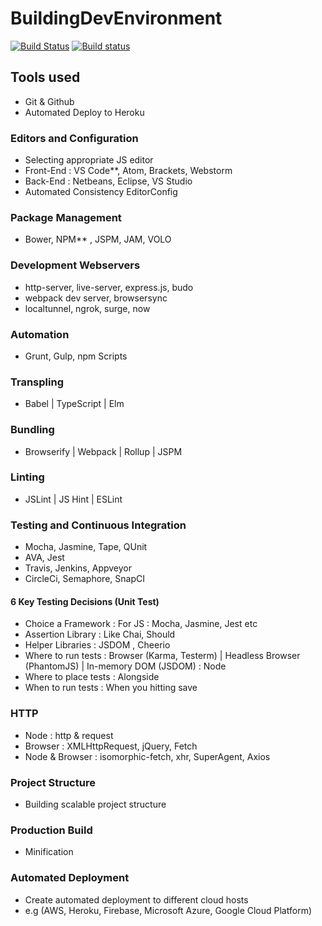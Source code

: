 # BuildingDevEnvironment
[![Build Status](https://travis-ci.org/Sibabalwe-Qamata/BuildingDevEnvironment.svg?branch=master)](https://travis-ci.org/Sibabalwe-Qamata/BuildingDevEnvironment)
[![Build status](https://ci.appveyor.com/api/projects/status/fgxboxe81cl2xw9x?svg=true)](https://ci.appveyor.com/project/Sibabalwe-Qamata/buildingdevenvironment)
## Tools used
- Git & Github
- Automated Deploy to Heroku

### Editors and Configuration
- Selecting appropriate JS editor
- Front-End : VS Code**, Atom, Brackets, Webstorm
- Back-End : Netbeans, Eclipse, VS Studio
- Automated Consistency EditorConfig

### Package Management
- Bower, NPM** , JSPM, JAM, VOLO

### Development Webservers
- http-server, live-server, express.js, budo 
- webpack dev server, browsersync
- localtunnel, ngrok, surge, now

### Automation
- Grunt, Gulp, npm Scripts

### Transpling
- Babel | TypeScript | Elm

### Bundling

- Browserify | Webpack | Rollup | JSPM

### Linting

- JSLint | JS Hint | ESLint

### Testing and Continuous Integration
- Mocha, Jasmine, Tape, QUnit
- AVA, Jest
- Travis, Jenkins, Appveyor
- CircleCi, Semaphore, SnapCI

#### 6 Key Testing Decisions (Unit Test)
- Choice a Framework : For JS : Mocha, Jasmine, Jest etc
- Assertion Library : Like Chai, Should
- Helper Libraries : JSDOM , Cheerio
- Where to run tests : Browser (Karma, Testerm) | Headless Browser (PhantomJS) | In-memory DOM (JSDOM)  : Node
- Where to place tests : Alongside
- When to run tests : When you hitting save

### HTTP 
- Node : http & request
- Browser : XMLHttpRequest, jQuery, Fetch
- Node & Browser : isomorphic-fetch, xhr, SuperAgent, Axios

### Project Structure
- Building scalable project structure

### Production Build
- Minification

### Automated Deployment
- Create automated deployment to different cloud hosts
- e.g (AWS, Heroku, Firebase, Microsoft Azure, Google Cloud Platform)

